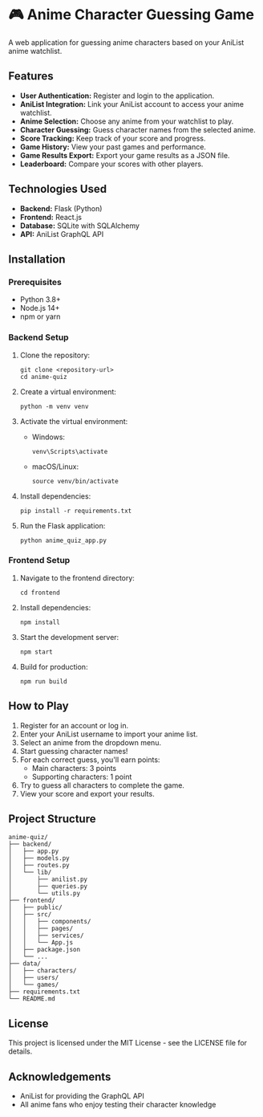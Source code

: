# 🎮 Anime Character Guessing Game

A web application for guessing anime characters based on your AniList anime watchlist.

## Features

- **User Authentication:** Register and login to the application.
- **AniList Integration:** Link your AniList account to access your anime watchlist.
- **Anime Selection:** Choose any anime from your watchlist to play.
- **Character Guessing:** Guess character names from the selected anime.
- **Score Tracking:** Keep track of your score and progress.
- **Game History:** View your past games and performance.
- **Game Results Export:** Export your game results as a JSON file.
- **Leaderboard:** Compare your scores with other players.

## Technologies Used

- **Backend:** Flask (Python)
- **Frontend:** React.js
- **Database:** SQLite with SQLAlchemy
- **API:** AniList GraphQL API

## Installation

### Prerequisites

- Python 3.8+
- Node.js 14+
- npm or yarn

### Backend Setup

1. Clone the repository:
   ```
   git clone <repository-url>
   cd anime-quiz
   ```

2. Create a virtual environment:
   ```
   python -m venv venv
   ```

3. Activate the virtual environment:
   - Windows:
     ```
     venv\Scripts\activate
     ```
   - macOS/Linux:
     ```
     source venv/bin/activate
     ```

4. Install dependencies:
   ```
   pip install -r requirements.txt
   ```

5. Run the Flask application:
   ```
   python anime_quiz_app.py
   ```

### Frontend Setup

1. Navigate to the frontend directory:
   ```
   cd frontend
   ```

2. Install dependencies:
   ```
   npm install
   ```

3. Start the development server:
   ```
   npm start
   ```

4. Build for production:
   ```
   npm run build
   ```

## How to Play

1. Register for an account or log in.
2. Enter your AniList username to import your anime list.
3. Select an anime from the dropdown menu.
4. Start guessing character names!
5. For each correct guess, you'll earn points:
   - Main characters: 3 points
   - Supporting characters: 1 point
6. Try to guess all characters to complete the game.
7. View your score and export your results.

## Project Structure

```
anime-quiz/
├── backend/
│   ├── app.py
│   ├── models.py
│   ├── routes.py
│   └── lib/
│       ├── anilist.py
│       ├── queries.py
│       └── utils.py
├── frontend/
│   ├── public/
│   ├── src/
│   │   ├── components/
│   │   ├── pages/
│   │   ├── services/
│   │   └── App.js
│   ├── package.json
│   └── ...
├── data/
│   ├── characters/
│   ├── users/
│   └── games/
├── requirements.txt
└── README.md
```

## License

This project is licensed under the MIT License - see the LICENSE file for details.

## Acknowledgements

- AniList for providing the GraphQL API
- All anime fans who enjoy testing their character knowledge 